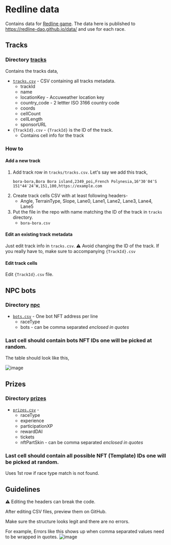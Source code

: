 # Redline data

Contains data for [Redline game](redline.game). The data here is published to https://redline-dao.github.io/data/ and use for each race.

## Tracks

### Directory [tracks](tracks)

Contains the tracks data,
* [`tracks.csv`](tracks/tracks.csv) - CSV containing all tracks metadata.
  - trackId
  - name
  - locationKey - Accuweather location key
  - country_code - 2 lettter ISO 3166 country code
  - coords
  - cellCount
  - cellLength
  - sponsorURL
* `{TrackId}.csv` - `{TrackId}` is the ID of the track.
  - Contains cell info for the track

### How to

#### Add a new track

1. Add track row in `tracks/tracks.csv`. Let's say we add this track,
   ```
   bora-bora,Bora Bora island,2349_poi,French Polynesia,16°30′04″S 151°44′24″W,151,100,https://example.com
   ```
2. Create track cells CSV with at least following headers-
   - Angle, TerrainType, Slope, Lane0, Lane1, Lane2, Lane3, Lane4, Lane5
3. Put the file in the repo with name matching the ID of the track in `tracks` directory.
   - `bora-bora.csv`
  
#### Edit an existing track metadata

Just edit track info in `tracks.csv`.
:warning: Avoid changing the ID of the track. If you really have to, make sure to accompanying `{TrackId}.csv`

#### Edit track cells

Edit `{TrackId}.csv` file.

## NPC bots

### Directory [npc](npc)

* [`bots.csv`](npc/bots.csv) - One bot NFT address per line
  -	raceType
  -	bots - can be comma separated *enclosed in quotes*

### Last cell should contain bots NFT IDs one will be picked at random.

The table should look like this,

![image](https://user-images.githubusercontent.com/11048263/191680346-d579922b-ca8b-4f0b-a1ca-703ab2aaf4f6.png)

## Prizes

### Directory [prizes](prizes)

* [`prizes.csv`](prizes/prizes.csv) - 
  -	raceType
  -	experience
  - participationXP
  -	rewardDAI
  -	tickets
  -	nftPartSkin - can be comma separated *enclosed in quotes*

### Last cell should contain all possible NFT (Template) IDs one will be picked at random.

Uses 1st row if race type match is not found.

## Guidelines

:warning: Editing the headers can break the code.

After editing CSV files, preview them on GitHub.

Make sure the structure looks legit and there are no errors.

For example,
Errors like this shows up when comma separated values need to be wrapped in quotes.
![image](https://user-images.githubusercontent.com/11048263/191680169-746add31-1df9-46bc-9f7b-6dd30c7266b2.png)
